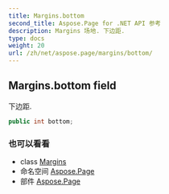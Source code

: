 ```yaml
---
title: Margins.bottom
second_title: Aspose.Page for .NET API 参考
description: Margins 场地. 下边距.
type: docs
weight: 20
url: /zh/net/aspose.page/margins/bottom/
---
```

## Margins.bottom field

下边距.

```csharp
public int bottom;
```

### 也可以看看

* class [Margins](../)
* 命名空间 [Aspose.Page](../../margins/)
* 部件 [Aspose.Page](../../../)


